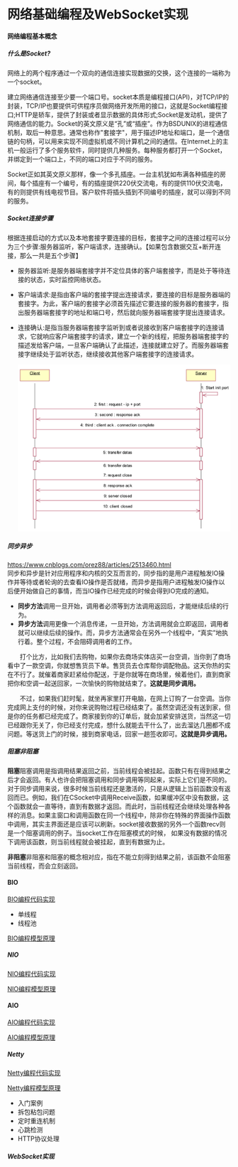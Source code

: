 # 网络基础编程及WebSocket实现

#### 网络编程基本概念

##### 什么是Socket?

​		网络上的两个程序通过一个双向的通信连接实现数据的交换，这个连接的一端称为一个socket。

建立网络通信连接至少要一个端口号。socket本质是编程接口(API)，对TCP/IP的封装，TCP/IP也要提供可供程序员做网络开发所用的接口，这就是Socket编程接口;HTTP是轿车，提供了封装或者显示数据的具体形式;Socket是发动机，提供了网络通信的能力。Socket的英文原义是“孔”或“插座”。作为BSDUNIX的进程通信机制，取后一种意思。通常也称作"套接字"，用于描述IP地址和端口，是一个通信链的句柄，可以用来实现不同虚拟机或不同计算机之间的通信。在Internet上的主机一般运行了多个服务软件，同时提供几种服务。每种服务都打开一个Socket，并绑定到一个端口上，不同的端口对应于不同的服务。

​		Socket正如其英文原义那样，像一个多孔插座。一台主机犹如布满各种插座的房间，每个插座有一个编号，有的插座提供220伏交流电，有的提供110伏交流电，有的则提供有线电视节目。客户软件将插头插到不同编号的插座，就可以得到不同的服务。

##### Socket连接步骤

​		根据连接启动的方式以及本地套接字要连接的目标，套接字之间的连接过程可以分为三个步骤:服务器监听，客户端请求，连接确认。【如果包含数据交互+断开连接，那么一共是五个步骤】

- 服务器监听:是服务器端套接字并不定位具体的客户端套接字，而是处于等待连接的状态，实时监控网络状态。

- 客户端请求:是指由客户端的套接字提出连接请求，要连接的目标是服务器端的套接字。为此，客户端的套接字必须首先描述它要连接的服务器的套接字，指出服务器端套接字的地址和端口号，然后就向服务器端套接字提出连接请求。

- 连接确认:是指当服务器端套接字监听到或者说接收到客户端套接字的连接请求，它就响应客户端套接字的请求，建立一个新的线程，把服务器端套接字的描述发给客户端，一旦客户端确认了此描述，连接就建立好了。而服务器端套接字继续处于监听状态，继续接收其他客户端套接字的连接请求。

  ![](/pic/WX20190529-114223.png)

##### 同步异步
        
   https://www.cnblogs.com/orez88/articles/2513460.html
​		
同步和异步是针对应用程序和内核的交互而言的，同步指的是用户进程触发IO操作并等待或者轮询的去查看IO操作是否就绪，而异步是指用户进程触发IO操作以后便开始做自己的事情，而当IO操作已经完成的时候会得到IO完成的通知。

- **同步方法**调用一旦开始，调用者必须等到方法调用返回后，才能继续后续的行为。
- **异步方法**调用更像一个消息传递，一旦开始，方法调用就会立即返回，调用者就可以继续后续的操作。而，异步方法通常会在另外一个线程中，“真实”地执行着。整个过程，不会阻碍调用者的工作。

　　打个比方，比如我们去购物，如果你去商场实体店买一台空调，当你到了商场看中了一款空调，你就想售货员下单。售货员去仓库帮你调配物品。这天你热的实在不行了。就催着商家赶紧给你配送，于是你就等在商场里，候着他们，直到商家把你和空调一起送回家，一次愉快的购物就结束了。**这就是同步调用。**

　　不过，如果我们赶时髦，就坐再家里打开电脑，在网上订购了一台空调。当你完成网上支付的时候，对你来说购物过程已经结束了。虽然空调还没有送到家，但是你的任务都已经完成了。商家接到你的订单后，就会加紧安排送货，当然这一切已经跟你无关了，你已经支付完成，想什么就能去干什么了，出去溜达几圈都不成问题。等送货上门的时候，接到商家电话，回家一趟签收即可。**这就是异步调用。**

##### 阻塞非阻塞

**阻塞**阻塞调用是指调用结果返回之前，当前线程会被挂起。函数只有在得到结果之后才会返回。有人也许会把阻塞调用和同步调用等同起来，实际上它们是不同的。对于同步调用来说，很多时候当前线程还是激活的，只是从逻辑上当前函数没有返回而已。例如，我们在CSocket中调用Receive函数，如果缓冲区中没有数据，这个函数就会一直等待，直到有数据才返回。而此时，当前线程还会继续处理各种各样的消息。如果主窗口和调用函数在同一个线程中，除非你在特殊的界面操作函数中调用，其实主界面还是应该可以刷新。socket接收数据的另外一个函数recv则是一个阻塞调用的例子。当socket工作在阻塞模式的时候， 如果没有数据的情况下调用该函数，则当前线程就会被挂起，直到有数据为止。

**非阻塞**非阻塞和阻塞的概念相对应，指在不能立刻得到结果之前，该函数不会阻塞当前线程，而会立刻返回。

#### BIO

[BIO编程代码实现](/src/main/java/com/lp/bio)

- 单线程
- 线程池

[BIO编程模型原理](/src/main/java/com/lp/bio/BIO编程模型.md)

##### NIO

[NIO编程代码实现](/src/main/java/com/lp/nio)

[NIO编程模型原理](/src/main/java/com/lp/nio/NIO编程模型.md)

#### AIO

[AIO编程代码实现](/src/main/java/com/lp/aio)

[AIO编程模型原理](/src/main/java/com/lp/aio/AIO编程模型.md)

##### Netty

[Netty编程代码实现](/src/main/java/com/lp/netty)

[Netty编程模型原理](/src/main/java/com/lp/netty/netty编程模型.md)

- 入门案例
- 拆包粘包问题
- 定时重连机制
- 心跳检测
- HTTP协议处理

##### WebSocket实现

